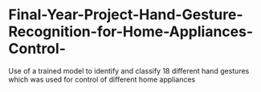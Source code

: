 # Final-Year-Project-Hand-Gesture-Recognition-for-Home-Appliances-Control-
Use of a trained model to identify and classify 18 different hand gestures which was used for control of different home appliances
